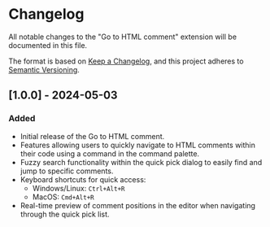# Changelog

All notable changes to the "Go to HTML comment" extension will be documented in this file.

The format is based on [Keep a Changelog](https://keepachangelog.com/en/1.0.0/), and this project adheres to [Semantic Versioning](https://semver.org/spec/v2.0.0.html).

## [1.0.0] - 2024-05-03
### Added
- Initial release of the Go to HTML comment.
- Features allowing users to quickly navigate to HTML comments within their code using a command in the command palette.
- Fuzzy search functionality within the quick pick dialog to easily find and jump to specific comments.
- Keyboard shortcuts for quick access:
  - Windows/Linux: `Ctrl+Alt+R`
  - MacOS: `Cmd+Alt+R`
- Real-time preview of comment positions in the editor when navigating through the quick pick list.
